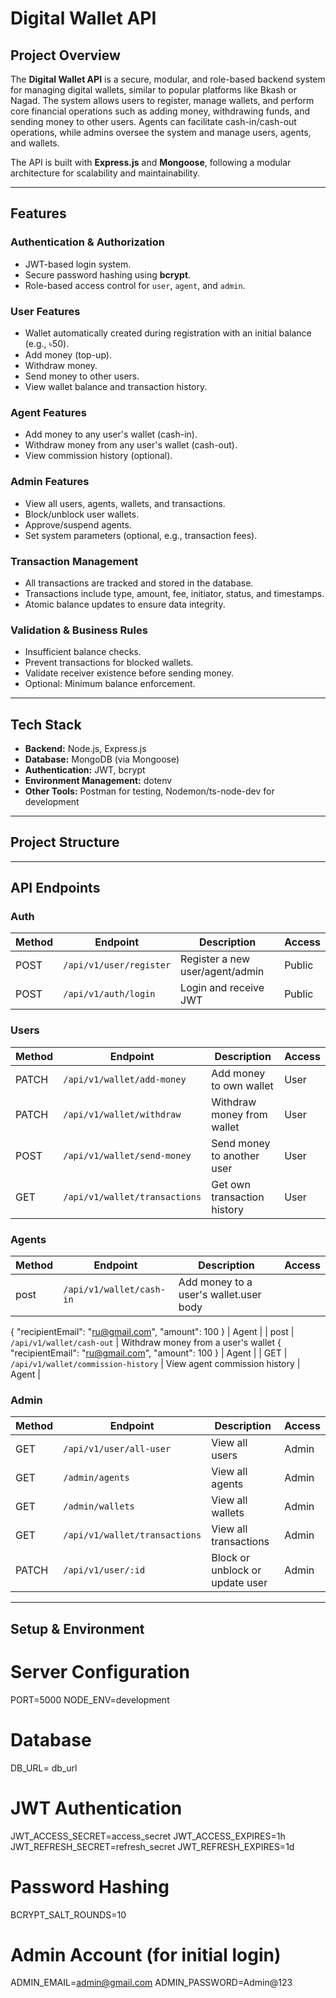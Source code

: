 # Digital Wallet API

## Project Overview
The **Digital Wallet API** is a secure, modular, and role-based backend system for managing digital wallets, similar to popular platforms like Bkash or Nagad. The system allows users to register, manage wallets, and perform core financial operations such as adding money, withdrawing funds, and sending money to other users. Agents can facilitate cash-in/cash-out operations, while admins oversee the system and manage users, agents, and wallets.

The API is built with **Express.js** and **Mongoose**, following a modular architecture for scalability and maintainability.

---

## Features

### Authentication & Authorization
- JWT-based login system.
- Secure password hashing using **bcrypt**.
- Role-based access control for `user`, `agent`, and `admin`.
  
### User Features
- Wallet automatically created during registration with an initial balance (e.g., ৳50).
- Add money (top-up).
- Withdraw money.
- Send money to other users.
- View wallet balance and transaction history.

### Agent Features
- Add money to any user's wallet (cash-in).
- Withdraw money from any user's wallet (cash-out).
- View commission history (optional).

### Admin Features
- View all users, agents, wallets, and transactions.
- Block/unblock user wallets.
- Approve/suspend agents.
- Set system parameters (optional, e.g., transaction fees).

### Transaction Management
- All transactions are tracked and stored in the database.
- Transactions include type, amount, fee, initiator, status, and timestamps.
- Atomic balance updates to ensure data integrity.

### Validation & Business Rules
- Insufficient balance checks.
- Prevent transactions for blocked wallets.
- Validate receiver existence before sending money.
- Optional: Minimum balance enforcement.

---

## Tech Stack

- **Backend:** Node.js, Express.js
- **Database:** MongoDB (via Mongoose)
- **Authentication:** JWT, bcrypt
- **Environment Management:** dotenv
- **Other Tools:** Postman for testing, Nodemon/ts-node-dev for development

---

## Project Structure


---

## API Endpoints

### Auth
| Method | Endpoint        | Description                       | Access       |
|--------|----------------|-----------------------------------|--------------|
| POST   | `/api/v1/user/register`| Register a new user/agent/admin   | Public       |
| POST   | `/api/v1/auth/login`   | Login and receive JWT              | Public       |

### Users
| Method | Endpoint                   | Description                     | Access |
|--------|----------------------------|---------------------------------|--------|
| PATCH  | `/api/v1/wallet/add-money`          | Add money to own wallet         | User   |
| PATCH  | `/api/v1/wallet/withdraw`       | Withdraw money from wallet      | User   |
| POST   | `/api/v1/wallet/send-money`           | Send money to another user      | User   |
| GET    | `/api/v1/wallet/transactions`   | Get own transaction history     | User   |

### Agents
| Method | Endpoint                     | Description                       | Access  |
|--------|------------------------------|-----------------------------------|---------|
| post  | `/api/v1/wallet/cash-in`      | Add money to a user's wallet.user body 
{
  "recipientEmail": "ru@gmail.com",
  "amount": 100
}    | Agent   |
| post  | `/api/v1/wallet/cash-out`     | Withdraw money from a user's wallet {
  "recipientEmail": "ru@gmail.com",
  "amount": 100
}  | Agent   |
| GET    | `/api/v1/wallet/commission-history`         | View agent commission history     | Agent   |

### Admin
| Method | Endpoint                       | Description                      | Access |
|--------|--------------------------------|----------------------------------|--------|
| GET    | `/api/v1/user/all-user`         | View all users                   | Admin  |
| GET    | `/admin/agents`                 | View all agents                  | Admin  |
| GET    | `/admin/wallets`                | View all wallets                 | Admin  |
| GET    | `/api/v1/wallet/transactions`   | View all transactions            | Admin  |
| PATCH  | `/api/v1/user/:id`              | Block or unblock or update user  | Admin  |


---

## Setup & Environment




# Server Configuration
PORT=5000
NODE_ENV=development

# Database
DB_URL= db_url

# JWT Authentication
JWT_ACCESS_SECRET=access_secret
JWT_ACCESS_EXPIRES=1h
JWT_REFRESH_SECRET=refresh_secret
JWT_REFRESH_EXPIRES=1d

# Password Hashing
BCRYPT_SALT_ROUNDS=10

# Admin Account (for initial login)
ADMIN_EMAIL=admin@gmail.com
ADMIN_PASSWORD=Admin@123
